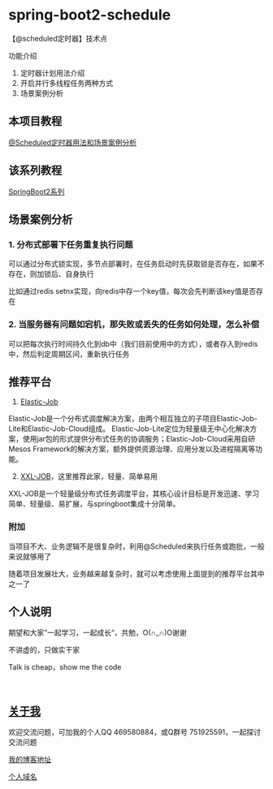 # spring-boot2-schedule

【@scheduled定时器】技术点

功能介绍

1. 定时器计划用法介绍
2. 开启并行多线程任务两种方式
3. 场景案例分析

## 本项目教程

[@Scheduled定时器用法和场景案例分析](https://blog.csdn.net/hemin1003/article/details/90454462)

## 该系列教程

[SpringBoot2系列](https://blog.csdn.net/hemin1003/article/category/8948532)

## 场景案例分析

### 1. 分布式部署下任务重复执行问题

可以通过分布式锁实现，多节点部署时，在任务启动时先获取锁是否存在，如果不存在，则加锁后、自身执行

比如通过redis setnx实现，向redis中存一个key值，每次会先判断该key值是否存在

### 2. 当服务器有问题如宕机，那失败或丢失的任务如何处理，怎么补偿

可以把每次执行时间持久化到db中（我们目前使用中的方式），或者存入到redis中，然后判定周期区间，重新执行任务

## 推荐平台

1. [Elastic-Job](http://elasticjob.io/index_zh.html)

Elastic-Job是一个分布式调度解决方案，由两个相互独立的子项目Elastic-Job-Lite和Elastic-Job-Cloud组成。
Elastic-Job-Lite定位为轻量级无中心化解决方案，使用jar包的形式提供分布式任务的协调服务；Elastic-Job-Cloud采用自研Mesos Framework的解决方案，额外提供资源治理、应用分发以及进程隔离等功能。

2. [XXL-JOB](http://www.xuxueli.com/xxl-job/#/)，这里推荐此家，轻量、简单易用

XXL-JOB是一个轻量级分布式任务调度平台，其核心设计目标是开发迅速、学习简单、轻量级、易扩展，与springboot集成十分简单。

### 附加

当项目不大、业务逻辑不是很复杂时，利用@Scheduled来执行任务或跑批，一般来说就够用了

随着项目发展壮大，业务越来越复杂时，就可以考虑使用上面提到的推荐平台其中之一了


## 个人说明

期望和大家”一起学习，一起成长“，共勉，O(∩_∩)O谢谢

不讲虚的，只做实干家

Talk is cheap，show me the code

<br/>


## [关于我](http://heminit.com/about/)

欢迎交流问题，可加我的个人QQ 469580884，或Q群号 751925591，一起探讨交流问题

[我的博客地址](http://blog.csdn.net/hemin1003)

[个人域名](http://heminit.com)